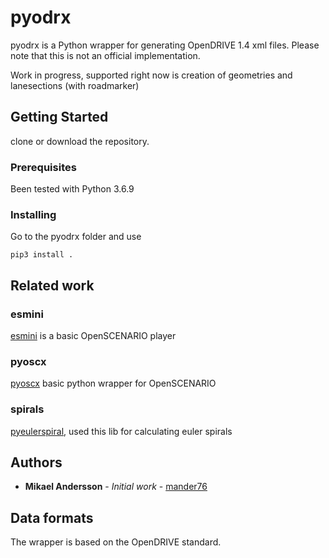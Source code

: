 # pyodrx
pyodrx is a Python wrapper for generating OpenDRIVE 1.4 xml files. 
Please note that this is not an official implementation.

Work in progress, supported right now is creation of geometries and lanesections (with roadmarker)


## Getting Started

clone or download the repository.

### Prerequisites

Been tested with Python 3.6.9


### Installing

Go to the pyodrx folder and use

```
pip3 install .
```


## Related work


### esmini
[esmini](https://github.com/esmini/esmini) is a basic OpenSCENARIO player

### pyoscx
[pyoscx](https://github.com/pyoscx/pyoscx) basic python wrapper for OpenSCENARIO 

### spirals

[pyeulerspiral](https://github.com/stefan-urban/pyeulerspiral), used this lib for calculating euler spirals

## Authors

* **Mikael Andersson** - *Initial work* - [mander76](https://github.com/mander76)

## Data formats
The wrapper is based on the OpenDRIVE standard.